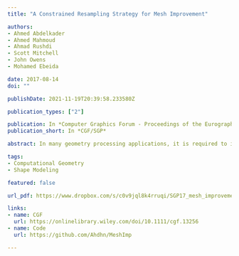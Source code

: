 ```yaml
---
title: "A Constrained Resampling Strategy for Mesh Improvement"

authors:
- Ahmed Abdelkader
- Ahmed Mahmoud
- Ahmad Rushdi
- Scott Mitchell
- John Owens
- Mohamed Ebeida

date: 2017-08-14
doi: ""

publishDate: 2021-11-19T20:39:58.233580Z

publication_types: ["2"]

publication: In *Computer Graphics Forum - Proceedings of the Eurographics Symposium on Geometry Processing*
publication_short: In *CGF/SGP*

abstract: In many geometry processing applications, it is required to improve an initial mesh in terms of multiple quality objectives. Despite the availability of several mesh generation algorithms with provable guarantees, such generated meshes may only satisfy a subset of the objectives. The conflicting nature of such objectives makes it challenging to establish similar guarantees for each combination, e.g., angle bounds and vertex count. In this paper, we describe a versatile strategy for mesh improvement by interpreting quality objectives as spatial constraints on resampling and develop a toolbox of local operators to improve the mesh while preserving desirable properties. Our strategy judiciously combines smoothing and transformation techniques allowing increased flexibility to practically achieve multiple objectives simultaneously. We apply our strategy to both planar and surface meshes demonstrating how to simplify Delaunay meshes while preserving element quality, eliminate all obtuse angles in a complex mesh, and maximize the shortest edge length in a Voronoi tessellation far better than the state-of-the-art.

tags:
- Computational Geometry
- Shape Modeling

featured: false

url_pdf: https://www.dropbox.com/s/c0v9jql8k4rruqi/SGP17_mesh_improvement.pdf

links:
- name: CGF
  url: https://onlinelibrary.wiley.com/doi/10.1111/cgf.13256
- name: Code
  url: https://github.com/Ahdhn/MeshImp

---
```

